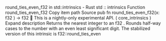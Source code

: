 round_ties_even_f32 in std::intrinsics - Rust
std
::
intrinsics
Function
round_ties_even_f32
Copy item path
Source
pub fn round_ties_even_f32(x:
f32
) ->
f32
🔬
This is a nightly-only experimental API. (
core_intrinsics
)
Expand description
Returns the nearest integer to an
f32
. Rounds half-way cases to the number with an even
least significant digit.
The stabilized version of this intrinsic is
f32::round_ties_even